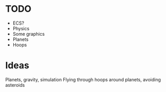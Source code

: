 # TODO

- ECS?
- Physics
- Some graphics
- Planets
- Hoops

# Ideas

Planets, gravity, simulation
Flying through hoops around planets, avoiding asteroids
